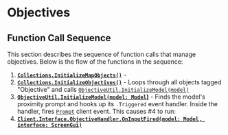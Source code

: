 # Objectives

## Function Call Sequence

This section describes the sequence of function calls that manage objectives. Below is the flow of the functions in the sequence:

1. **[``Collections.InitializeMapObjects()``](../Server/Collections.md)** - 
2. **[``Collections.InitializeObjectives()``](../Server/Collections.md)** - Loops through all objects tagged "Objective" and calls [``ObjectiveUtil.InitializeModel(model)``](../Server/ObjectiveUtil.md)
3. **[``ObjectiveUtil.InitializeModel(model: Model``)](../Server/ObjectiveUtil.md)** - Finds the model's proximity prompt and hooks up its ``.Triggered`` event handler. Inside the handler, fires [``Prompt``](../Events/ObjectiveEvents.md#prompt) client event. This causes #4 to run:
4. **[``Client.Interface.ObjectiveHandler.OnInputFired(model: Model, interface: ScreenGui)``](../Client/Interface/ObjectiveHandler.md#oninputfired)**
